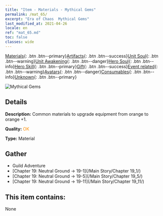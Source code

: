 ```yaml
---
title: "Item - Materials - Mythical Gems"
permalink: /mat_65/
excerpt: "Era of Chaos  Mythical Gems"
last_modified_at: 2021-04-26
locale: en
ref: "mat_65.md"
toc: false
classes: wide
---
```

 [Materials](/Items/){: .btn .btn--primary}[Artifacts](/Items/Artifacts/){: .btn .btn--success}[Unit Soul](/Items/UnitSoul/){: .btn .btn--warning}[Unit Awakening](/Items/UnitAwakening/){: .btn .btn--danger}[Hero Soul](/Items/HeroSoul/){: .btn .btn--info}[Hero Skill](/Items/HeroSkill/){: .btn .btn--primary}[Gift](/Items/Gift/){: .btn .btn--success}[Event related](/Items/Events/){: .btn .btn--warning}[Avatars](/Items/Avatars/){: .btn .btn--danger}[Consumables](/Items/Consumables/){: .btn .btn--info}[Unknown](/Items/Unknown/){: .btn .btn--primary}

 ![Mythical Gems](/images/t/i_cailiao_baoshi3.png)

## Details
 **Description:** Common materials to upgrade equipment from orange to orange +1.

 **Quality:** <span style="color: #FF8C00">OK</span>

 **Type:** Material

## Gather

*    Guild Adventure 
*    [Chapter 19: Neutral Ground -> 19-1](/Main Story/Chapter 19_1/) 
*    [Chapter 19: Neutral Ground -> 19-5](/Main Story/Chapter 19_5/) 
*    [Chapter 19: Neutral Ground -> 19-11](/Main Story/Chapter 19_11/) 

## This item contains:

  None

